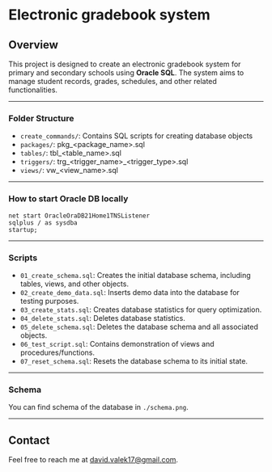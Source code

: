 # Electronic gradebook system

## Overview

This project is designed to create an electronic gradebook system for primary and secondary schools using **Oracle SQL**. The system aims to manage student records, grades, schedules, and other related functionalities.

---

### Folder Structure

- `create_commands/`: Contains SQL scripts for creating database objects
- `packages/`: pkg_<package_name>.sql
- `tables/`: tbl_<table_name>.sql
- `triggers/`: trg_<trigger_name>_<trigger_type>.sql
- `views/`: vw_<view_name>.sql

---

### How to start Oracle DB locally

```shell
net start OracleOraDB21Home1TNSListener
sqlplus / as sysdba
startup;
```

---

### Scripts

- `01_create_schema.sql`: Creates the initial database schema, including tables, views, and other objects.
- `02_create_demo_data.sql`: Inserts demo data into the database for testing purposes.
- `03_create_stats.sql`: Creates database statistics for query optimization.
- `04_delete_stats.sql`: Deletes database statistics.
- `05_delete_schema.sql`: Deletes the database schema and all associated objects.
- `06_test_script.sql`: Contains demonstration of views and procedures/functions.
- `07_reset_schema.sql`: Resets the database schema to its initial state.

--- 

### Schema

You can find schema of the database in `./schema.png`.

---

## Contact

Feel free to reach me at [david.valek17@gmail.com](mailto:david.valek17@gmail.com).